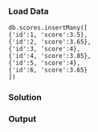 ### Load Data
```
db.scores.insertMany([
{'id':1, 'score':3.5}, 
{'id':2, 'score':3.65},
{'id':3, 'score':4},
{'id':4, 'score':3.85},
{'id':5, 'score':4},
{'id':6, 'score':3.65}
])
```
### Solution

### Output
